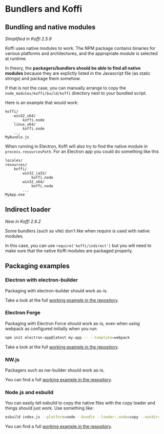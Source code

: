 # Bundlers and Koffi

## Bundling and native modules

*Simplified in Koffi 2.5.9*

Koffi uses native modules to work. The NPM package contains binaries for various platforms and architectures, and the appropriate module is selected at runtime.

In theory, the **packagers/bundlers should be able to find all native modules** because they are explictly listed in the Javascript file (as static strings) and package them somehow.

If that is not the case, you can manually arrange to copy the `node_modules/koffi/build/koffi` directory next to your bundled script.

Here is an example that would work:

```
koffi/
    win32_x64/
        koffi.node
    linux_x64/
        koffi.node
    ...
MyBundle.js
```

When running in Electron, Koffi will also try to find the native module in `process.resourcesPath`. For an Electron app you could do something like this

```
locales/
resources/
    koffi/
        win32_ia32/
            koffi.node
        win32_x64/
            koffi.node
        ...
MyApp.exe
```

## Indirect loader

*New in Koffi 2.6.2*

Some bundlers (such as vite) don't like when require is used with native modules.

In this case, you can use `require('koffi/indirect')` but you will need to make sure that the native Koffi modules are packaged properly.

## Packaging examples

### Electron with electron-builder

Packaging with electron-builder should work as-is.

Take a look at the full [working example in the repository](https://github.com/Koromix/rygel/tree/master/src/koffi/examples/electron-builder).

### Electron Forge

Packaging with Electron Force should work as-is, even when using webpack as configured initially when you run:

```sh
npm init electron-app@latest my-app -- --template=webpack
```

Take a look at the full [working example in the repository](https://github.com/Koromix/rygel/tree/master/src/koffi/examples/electron-forge).

### NW.js

Packagers such as nw-builder should work as-is.

You can find a full [working example in the repository](https://github.com/Koromix/rygel/tree/master/src/koffi/examples/nwjs).

### Node.js and esbuild

You can easily tell esbuild to copy the native files with the copy loader and things should just work. Use something like:

```sh
esbuild index.js --platform=node --bundle --loader:.node=copy --outdir=dist/
```

You can find a full [working example in the repository](https://github.com/Koromix/rygel/tree/master/src/koffi/examples/node-esbuild).
